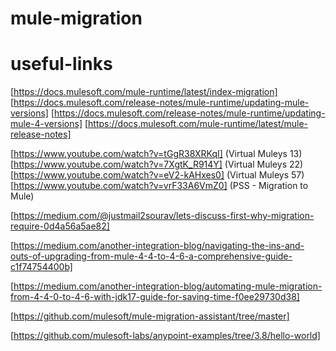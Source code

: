 # mule-migration

# useful-links
[https://docs.mulesoft.com/mule-runtime/latest/index-migration]
[https://docs.mulesoft.com/release-notes/mule-runtime/updating-mule-versions]
[https://docs.mulesoft.com/release-notes/mule-runtime/updating-mule-4-versions]
[https://docs.mulesoft.com/mule-runtime/latest/mule-release-notes]

[https://www.youtube.com/watch?v=tGgR38XRKqI] (Virtual Muleys 13)
[https://www.youtube.com/watch?v=7XgtK_R914Y] (Virtual Muleys 22)
[https://www.youtube.com/watch?v=eV2-kAHxes0] (Virtual Muleys 57)
[https://www.youtube.com/watch?v=vrF33A6VmZ0] (PSS - Migration to Mule)

[https://medium.com/@justmail2sourav/lets-discuss-first-why-migration-require-0d4a56a5ae82]

[https://medium.com/another-integration-blog/navigating-the-ins-and-outs-of-upgrading-from-mule-4-4-to-4-6-a-comprehensive-guide-c1f74754400b]

[https://medium.com/another-integration-blog/automating-mule-migration-from-4-4-0-to-4-6-with-jdk17-guide-for-saving-time-f0ee29730d38]

[https://github.com/mulesoft/mule-migration-assistant/tree/master]

[https://github.com/mulesoft-labs/anypoint-examples/tree/3.8/hello-world]